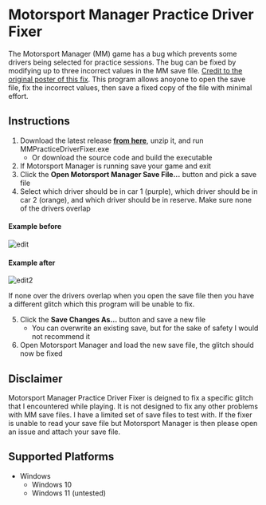 # Motorsport Manager Practice Driver Fixer

The Motorsport Manager (MM) game has a bug which prevents some drivers being selected for practice sessions. The bug can be fixed by modifying up to three incorrect values in the MM save file. [Credit to the original poster of this fix](https://steamcommunity.com/app/415200/discussions/2/1482109512320472245/?ctp=2#c3561682880008852087 "https://steamcommunity.com"). This program allows anoyone to open the save file, fix the incorrect values, then save a fixed copy of the file with minimal effort.

## Instructions

1. Download the latest release **[from here](https://github.com/sieve-mind/mm-practice-driver-fixer/releases/latest "from here")**, unzip it, and run MMPracticeDriverFixer.exe
   - Or download the source code and build the executable
2. If Motorsport Manager is running save your game and exit
3. Click the **Open Motorsport Manager Save File...** button and pick a save file
4. Select which driver should be in car 1 (purple), which driver should be in car 2 (orange),  and which driver should be in reserve. Make sure none of the drivers overlap

#### Example before

![edit](https://user-images.githubusercontent.com/104565115/166144927-6c0e316e-ce21-4199-ba5a-7a4d0441f58a.png)

#### Example after

![edit2](https://user-images.githubusercontent.com/104565115/166144930-c34d8b41-55e4-40ba-9a2a-5037e649f7bb.png)

If none over the drivers overlap when you open the save file then you have a different glitch which this program will be unable to fix.

5. Click the **Save Changes As...** button and save a new file
   - You can overwrite an existing save, but for the sake of safety I would not recommend it
6. Open Motorsport Manager and load the new save file, the glitch should now be fixed

## Disclaimer

Motorsport Manager Practice Driver Fixer is deigned to fix a specific glitch that I encountered while playing. It is not designed to fix any other problems with MM save files. I have a limited set of save files to test with. If the fixer is unable to read your save file but Motorsport Manager is then please open an issue and attach your save file.

## Supported Platforms

- Windows
  - Windows 10
  - Windows 11 (untested)
